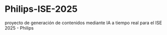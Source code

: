 # Philips-ISE-2025
proyecto de generación de contenidos mediante IA a tiempo real para el ISE 2025 - Philips
